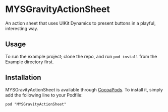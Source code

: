 MYSGravityActionSheet
=====================

An action sheet that uses UIKit Dynamics to present buttons in a playful, interesting way.

## Usage

To run the example project; clone the repo, and run `pod install` from the Example directory first.

## Installation

MYSGravityActionSheet is available through [CocoaPods](http://cocoapods.org). To install
it, simply add the following line to your Podfile:

    pod "MYSGravityActionSheet"

